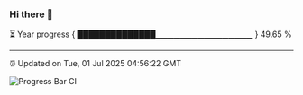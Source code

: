 ### Hi there 👋

⏳ Year progress { ██████████████▁▁▁▁▁▁▁▁▁▁▁▁▁▁▁▁ } 49.65 %

---

⏰ Updated on Tue, 01 Jul 2025 04:56:22 GMT

![Progress Bar CI](https://github.com/IshwaranRudhara/GIT-ACTION/workflows/Progress%20Bar%20CI/badge.svg)
